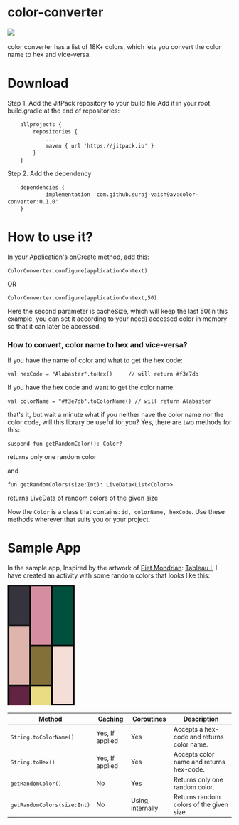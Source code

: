 # color-converter

[![](https://jitpack.io/v/suraj-vaish9av/color-converter.svg)](https://jitpack.io/#suraj-vaish9av/color-converter)


color converter has a list of 18K+ colors, which lets you convert the color name to hex and vice-versa.


# Download
Step 1. Add the JitPack repository to your build file
Add it in your root build.gradle at the end of repositories:
```
	allprojects {
		repositories {
			...
			maven { url 'https://jitpack.io' }
		}
	}
  ```
  
Step 2. Add the dependency
```
	dependencies {
	        implementation 'com.github.suraj-vaish9av:color-converter:0.1.0'
	}
```
  
# How to use it?
In your Application's onCreate method, add this:
```
ColorConverter.configure(applicationContext)  
```

OR

```
ColorConverter.configure(applicationContext,50)
```
Here the second parameter is cacheSize, which will keep the last 50(in this example, you can set it according to your need) accessed color in memory so that it can later be accessed.

<h3>How to convert, color name to hex and vice-versa?</h3>

If you have the name of color and what to get the hex code:

```
val hexCode = "Alabaster".toHex()     // will return #f3e7db
```

If you have the hex code and want to get the color name:

```
val colorName = "#f3e7db".toColorName() // will return Alabaster
```

that's it, but wait a minute what if you neither have the color name nor the color code, will this library be useful for you?
Yes, there are two methods for this:

```
suspend fun getRandomColor(): Color?
```
returns only one random color

and 

```
fun getRandomColors(size:Int): LiveData<List<Color>>
```
returns LiveData of random colors of the given size


Now the ```Color``` is a class that contains: ```id, colorName, hexCode```.
Use these methods wherever that suits you or your project.


# Sample App

In the sample app, Inspired by the artwork of [Piet Mondrian](https://en.wikipedia.org/wiki/Piet_Mondrian): [Tableau I](https://www.google.com/search?tbm=isch&q=tableau%20i%20by%20piet%20mondrian), I have created an activity with some random colors that looks like this:

<img src="https://github.com/suraj-vaish9av/color-converter/blob/main/img/color-converter.gif" width="30%" />


| Method  | Caching | Coroutines | Description |
| ------------- | ------------- | ------------- | ------------- |
| ```String.toColorName()```  | Yes, If applied  | Yes  | Accepts a hex-code and returns color name.  |
| ```String.toHex()```  | Yes, If applied  | Yes  | Accepts color name and returns hex-code.  |
| ```getRandomColor()```  | No  | Yes  | Returns only one random color.  |
| ```getRandomColors(size:Int)```  | No  | Using, internally  | Returns random colors of the given size.  |
